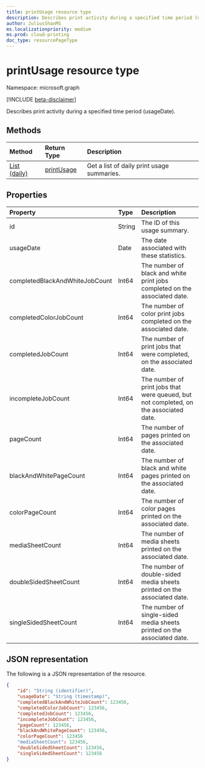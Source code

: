 ```yaml
---
title: printUsage resource type
description: Describes print activity during a specified time period (usageDate).
author: JuliusShanMS
ms.localizationpriority: medium
ms.prod: cloud-printing
doc_type: resourcePageType
---
```


# printUsage resource type

Namespace: microsoft.graph

[!INCLUDE [beta-disclaimer](../../includes/beta-disclaimer.md)]

Describes print activity during a specified time period (usageDate).

## Methods

| Method       | Return Type | Description |
|:-------------|:------------|:------------|
| [List (daily)](../api/reportroot-list-dailyprintusage.md) | [printUsage](printusage.md) | Get a list of daily print usage summaries. |

## Properties
| Property     | Type        | Description |
|:-------------|:------------|:------------|
|id|String|The ID of this usage summary.|
|usageDate|Date|The date associated with these statistics.|
|completedBlackAndWhiteJobCount|Int64|The number of black and white print jobs completed on the associated date.|
|completedColorJobCount|Int64|The number of color print jobs completed on the associated date.|
|completedJobCount|Int64|The number of print jobs that were completed, on the associated date.|
|incompleteJobCount|Int64|The number of print jobs that were queued, but not completed, on the associated date.|
|pageCount|Int64|The number of pages printed on the associated date.|
|blackAndWhitePageCount|Int64|The number of black and white pages printed on the associated date.|
|colorPageCount|Int64|The number of color pages printed on the associated date.|
|mediaSheetCount|Int64|The number of media sheets printed on the associated date.|
|doubleSidedSheetCount|Int64|The number of double-sided media sheets printed on the associated date.|
|singleSidedSheetCount|Int64|The number of single-sided media sheets printed on the associated date.|


## JSON representation

The following is a JSON representation of the resource.

<!-- {
  "blockType": "resource",
  "@odata.type": "microsoft.graph.printUsage"
}-->

```json
{
    "id": "String (identifier)",
    "usageDate": "String (timestamp)",
    "completedBlackAndWhiteJobCount": 123456,
    "completedColorJobCount": 123456,
    "completedJobCount": 123456,
    "incompleteJobCount": 123456,
    "pageCount": 123456,
    "blackAndWhitePageCount": 123456,
    "colorPageCount": 123456
    "mediaSheetCount": 123456,
    "doubleSidedSheetCount": 123456,
    "singleSidedSheetCount": 123456
}
```

